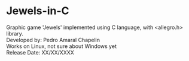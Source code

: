 # Jewels-in-C
Graphic game 'Jewels' implemented using C language, with &lt;allegro.h> library.  
Developed by: Pedro Amaral Chapelin  
Works on Linux, not sure about Windows yet  
Release Date: XX/XX/XXXX  
